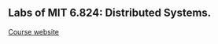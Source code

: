 ## Labs of MIT 6.824: Distributed Systems.

[Course website](http://nil.csail.mit.edu/6.824/2020/schedule.html)
